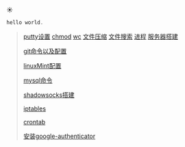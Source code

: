 :sunny:

``` java
hello world.
```

> <a href="./commond/puttySetting.html">putty设置</a>
> <a href="./commond/chmod.html">chmod</a>
> <a href="./commond/wc.html">wc</a>
> <a href="./commond/文件压缩.html">文件压缩</a>
> <a href="./commond/文件搜索.html">文件搜索</a>
> <a href="./commond/process.html">进程</a>
> <a href="./commond/服务器搭建.html">服务器搭建</a>
>
> <a href="./commond/git.html">git命令以及配置</a>
>
> <a href="./commond/linux-mint.html">linuxMint配置</a>
>
> <a href="./commond/mysql.html">mysql命令</a>
>
> <a href="./commond/shadowsocks.html">shadowsocks搭建</a>
>
> <a href="./commond/iptables">iptables</a>
>
> <a href="./commond/crontab">crontab</a>
>
> <a href="./google-authenticator.html">安装google-authenticator</a>
